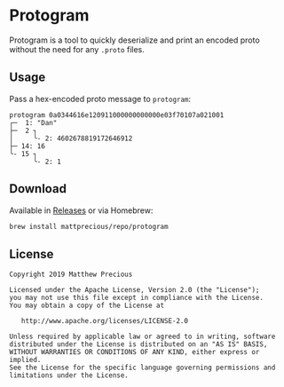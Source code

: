 # Protogram

Protogram is a tool to quickly deserialize and print an encoded proto without the need for any `.proto` files.

## Usage

Pass a hex-encoded proto message to `protogram`:

```
protogram 0a0344616e120911000000000000e03f70107a021001
┌─  1: "Dan"
├─  2 ┐
│     ╰- 2: 4602678819172646912
├─ 14: 16
╰- 15 ┐
      ╰- 2: 1
```

## Download

Available in [Releases](https://github.com/mattprecious/protogram/releases) or via Homebrew:

```bash
brew install mattprecious/repo/protogram
```

## License

```
Copyright 2019 Matthew Precious

Licensed under the Apache License, Version 2.0 (the "License");
you may not use this file except in compliance with the License.
You may obtain a copy of the License at

   http://www.apache.org/licenses/LICENSE-2.0

Unless required by applicable law or agreed to in writing, software
distributed under the License is distributed on an "AS IS" BASIS,
WITHOUT WARRANTIES OR CONDITIONS OF ANY KIND, either express or implied.
See the License for the specific language governing permissions and
limitations under the License.
```
